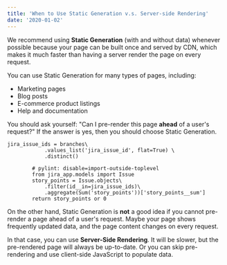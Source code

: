 ```yaml
---
title: 'When to Use Static Generation v.s. Server-side Rendering'
date: '2020-01-02'
---
```


We recommend using **Static Generation** (with and without data) whenever possible because your page can be built once and served by CDN, which makes it much faster than having a server render the page on every request.

You can use Static Generation for many types of pages, including:

- Marketing pages
- Blog posts
- E-commerce product listings
- Help and documentation

You should ask yourself: "Can I pre-render this page **ahead** of a user's request?" If the answer is yes, then you should choose Static Generation.

```shell script
jira_issue_ids = branches\
            .values_list('jira_issue_id', flat=True) \
            .distinct()

        # pylint: disable=import-outside-toplevel
        from jira_app.models import Issue
        story_points = Issue.objects\
            .filter(id__in=jira_issue_ids)\
            .aggregate(Sum('story_points'))['story_points__sum']
        return story_points or 0
```

On the other hand, Static Generation is **not** a good idea if you cannot pre-render a page ahead of a user's request. Maybe your page shows frequently updated data, and the page content changes on every request.

In that case, you can use **Server-Side Rendering**. It will be slower, but the pre-rendered page will always be up-to-date. Or you can skip pre-rendering and use client-side JavaScript to populate data.
